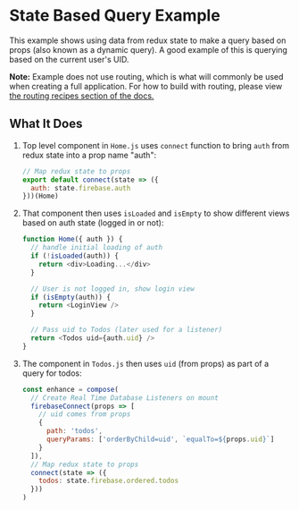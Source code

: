 # State Based Query Example

This example shows using data from redux state to make a query based on props (also known as a dynamic query). A good example of this is querying based on the current user's UID.

**Note:** Example does not use routing, which is what will commonly be used when creating a full application. For how to build with routing, please view [the routing recipes section of the docs.](https://react-redux-firebase-immutable.com/docs/recipes/routing.html)

## What It Does

1. Top level component in `Home.js` uses `connect` function to bring `auth` from redux state into a prop name "auth":

    ```js
    // Map redux state to props
    export default connect(state => ({
      auth: state.firebase.auth
    }))(Home)
    ```

1. That component then uses `isLoaded` and `isEmpty` to show different views based on auth state (logged in or not):

    ```js
    function Home({ auth }) {
      // handle initial loading of auth
      if (!isLoaded(auth)) {
        return <div>Loading...</div>
      }

      // User is not logged in, show login view
      if (isEmpty(auth)) {
        return <LoginView />
      }

      // Pass uid to Todos (later used for a listener)
      return <Todos uid={auth.uid} />
    }
    ```

1. The component in `Todos.js` then uses `uid` (from props) as part of a query for todos:

    ```js
    const enhance = compose(
      // Create Real Time Database Listeners on mount
      firebaseConnect(props => [
        // uid comes from props
        {
          path: 'todos',
          queryParams: ['orderByChild=uid', `equalTo=${props.uid}`]
        }
      ]),
      // Map redux state to props
      connect(state => ({
        todos: state.firebase.ordered.todos
      }))
    )
    ```
